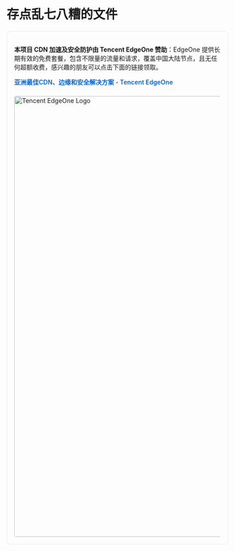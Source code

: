 # 存点乱七八糟的文件

<!-- EdgeOne 赞助信息 -->
<div style="border: 1px solid #eaeaea; border-radius: 8px; padding: 16px; margin: 20px 0; font-family: -apple-system, BlinkMacSystemFont, 'Segoe UI', Roboto, Helvetica, Arial, sans-serif; max-width: 700px;">
  <p><strong>本项目 CDN 加速及安全防护由 Tencent EdgeOne 赞助</strong>：EdgeOne 提供长期有效的免费套餐，包含不限量的流量和请求，覆盖中国大陆节点，且无任何超额收费，感兴趣的朋友可以点击下面的链接领取。</p>
  
  <p>
    <a href="https://edgeone.ai/zh?from=github" target="_blank" style="text-decoration: none; color: #0066cc; font-weight: 600;">
      亚洲最佳CDN、边缘和安全解决方案 - Tencent EdgeOne
    </a>
  </p>

  <a href="https://edgeone.ai/zh?from=github" target="_blank">
    <img src="https://edgeone.ai/media/34fe3a45-492d-4ea4-ae5d-ea1087ca7b4b.png" 
         alt="Tencent EdgeOne Logo" 
         style="width: 1000px; height: auto; margin-top: 8px; border-radius: 4px;">
  </a>
</div>